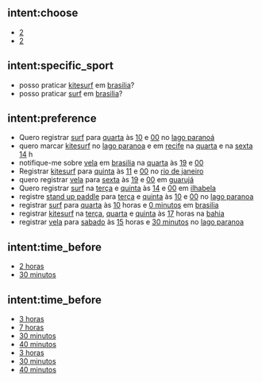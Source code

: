 ## intent:choose
- [2](choice)
- [2](choice)

## intent:specific_sport
- posso praticar [kitesurf](sport) em [brasilia](locale)?
- posso praticar [surf](sport) em [brasilia](locale)?

## intent:preference
- Quero registrar [surf](sport) para [quarta](user_day) às [10](user_hour) e [00](user_minute) no [lago paranoá](locale)
- quero marcar [kitesurf](sport) no [lago paranoa](locale) e em [recife](locale) na [quarta](user_day) e na [sexta](user_day) [14](user_hour) h
- notifique-me sobre [vela](sport) em [brasilia](locale) na [quarta](user_day) às [19](user_hour) e [00](user_minute)
- Registrar [kitesurf](sport) para [quinta](user_day) às [11](user_hour) e [00](user_minute) no [rio de janeiro](locale)
- quero registrar [vela](sport) para [sexta](user_day) às [19](user_hour) e [00](user_minute) em [guarujá](locale)
- Quero registrar [surf](sport) na [terça](user_day) e [quinta](user_day) às [14](user_hour) e [00](user_minute) em [ilhabela](locale)
- registre [stand up paddle](sport) para [terça](user_day) e [quinta](user_day) às [10](user_hour) e [00](user_minute) no [lago paranoa](locale)
- registrar [surf](sport) para [quarta](user_day) às [10](user_hour) horas e [0 minutos](user_minute) em [brasilia](locale)
- registrar [kitesurf](sport) na [terça](user_day), [quarta](user_day) e [quinta](user_day) às [17](user_hour) horas na [bahia](locale)
- registrar [vela](sport) para [sabado](user_day) às [15](user_hour) horas e [30 minutos](user_minute) no [lago paranoa](locale)

## intent:time_before
- [2 horas](hours_before)
- [30 minutos](minutes_before)

## intent:time_before
- [3 horas](hours_before)
- [7 horas](hours_before)
- [30 minutos](minutes_before)
- [40 minutos](minutes_before)
- [3 horas](hours_before)
- [30 minutos](minutes_before)
- [40 minutos](minutes_before)
